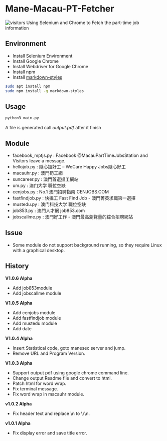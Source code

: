 # Mane-Macau-PT-Fetcher
![visitors](https://visitor-badge.glitch.me/badge?page_id=https://github.com/Mane-Network-Team/Macau-PT-Fetcher)
 Using Selenium and Chrome to Fetch the part-time job information

## Environment

- Install Selenium Environment
- Install Google Chrome
- Install Webdriver for Google Chrome
- Install npm
- Install [markdown-styles](https://github.com/mixu/markdown-styles)

```bash
sudo apt install npm
sudo npm install -g markdown-styles
```

## Usage

```bash
python3 main.py
```

A file is generated call *output.pdf* after it finish

## Module

- facebook_mptjs.py : Facebook @MacauPartTimeJobsStation and Visitors leave a message.
- hellojob.py : 隨心搵好工 – WeCare Happy Jobs隨心好工
- macauhr.py : 澳門筍工網
- suncareer.py : 澳門首選搵工網站
- um.py : 澳门大学 職位空缺
- cenjobs.py : No.1 澳門招聘指南 CENJOBS.COM
- fastfindjob.py : 快搵工 Fast Find Job - 澳門菁英求職第一選擇
- mustedu.py : 澳门科技大学 職位空缺
- job853.py : 澳門人才網 job853.com
- jobscallme.py : 澳門好工作 - 澳門最高瀏覽量的綜合招聘網站

## Issue

- Some module do not support background running, so they require Linux with a graphical desktop.

## History

**V1.0.6 Alpha**

+ Add job853module
+ Add jobscallme module

**V1.0.5 Alpha**

- Add cenjobs module
- Add fastfindjob module
- Add mustedu module
- Add date

**V1.0.4 Alpha**

- Insert Statistical code, goto manesec server and jump.
- Remove URL and Program Version.

**V1.0.3 Alpha**

- Support output pdf using google chrome command line.
- Change output Readme file and convert to html.
- Patch html for word wrap.
- Fix terminal message.
- Fix word wrap in macauhr module.

**v1.0.2 Alpha**

- Fix header text and replace \n to \r\n.

**v1.0.1 Alpha**

- Fix display error and save title error.

